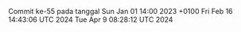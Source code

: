 Commit ke-55 pada tanggal Sun Jan 01 14:00 2023 +0100
Fri Feb 16 14:43:06 UTC 2024
Tue Apr  9 08:28:12 UTC 2024
